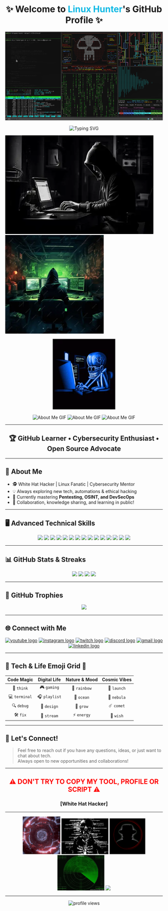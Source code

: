<h1 align="center">✨ Welcome to <span style="color:#0EB9E4">Linux Hunter</span>'s GitHub Profile ✨</h1>
</h3>
<div align="center">
  <img src="https://github.com/debt01/debt01/blob/main/758a.gif" >
</div><p></p>

<!-- 🔐 Hacking / Cybersecurity Themed GIF -->
<p align="center">
  <img src="https://readme-typing-svg.herokuapp.com?color=0EB9E4FF&center=true&width=500&height=30&lines=Hi+👋+I'm+a+Linux+Hunter!;Cyber-security+Expert.;Learning+In+Public.;Empowering+Others.;Nice+To+Meet+You+👨‍💻" alt="Typing SVG" />
</p>
<p align="left">
   <img src ="https://github.com/debt01/debt01/blob/main/OIP%20(1).webp" />
 <img src="https://github.com/debt01/debt01/blob/main/OIP.webp"width="315"  />
<p align="right">
  
</p>
<p align="center">
  <img src="https://github.com/debt01/debt01/blob/main/2fd8ec76ff27cfddedaded765330475f_w200.webp" >
</p>
<p align="center">
  <img src="https://github.com/7oSkaaa/7oSkaaa/blob/main/Images/about_me.gif?raw=true" alt="About Me GIF" width="120px">
   <img src="https://github.com/7oSkaaa/7oSkaaa/blob/main/Images/about_me.gif?raw=true" alt="About Me GIF" width="120px">
   <img src="https://github.com/7oSkaaa/7oSkaaa/blob/main/Images/about_me.gif?raw=true" alt="About Me GIF" width="120px">


---

<h2 align="center">🏆 GitHub Learner • Cybersecurity Enthusiast • Open Source Advocate</h2>

---

## 🚀 About Me

- 🕵️ White Hat Hacker | Linux Fanatic | Cybersecurity Mentor
- 💡 Always exploring new tech, automations & ethical hacking
- 🌱 Currently mastering **Pentesting, OSINT, and DevSecOps**
- 🔗 Collaboration, knowledge sharing, and learning in public!

---

## 🖥️ Advanced Technical Skills

<p align="center">
  <a href="https://www.w3schools.com/html/" title="HTML5"><img src="https://skillicons.dev/icons?i=html" height="45"/></a>
  <a href="https://www.w3schools.com/css/" title="CSS3"><img src="https://skillicons.dev/icons?i=css" height="45"/></a>
  <a href="https://www.w3schools.com/cpp/" title="C++"><img src="https://skillicons.dev/icons?i=cpp" height="45"/></a>
  <a href="https://developer.mozilla.org/en-US/docs/Web/JavaScript" title="JavaScript"><img src="https://skillicons.dev/icons?i=js" height="45"/></a>
  <a href="https://www.python.org" title="Python"><img src="https://skillicons.dev/icons?i=python" height="45"/></a>
  <a href="https://www.mysql.com/" title="MySQL"><img src="https://skillicons.dev/icons?i=mysql" height="45"/></a>
  <a href="https://expressjs.com/" title="Express.js"><img src="https://skillicons.dev/icons?i=express" height="45"/></a>
  <a href="https://www.arduino.cc/" title="Arduino"><img src="https://skillicons.dev/icons?i=arduino" height="45"/></a>
  <a href="https://www.linux.org/" title="Linux"><img src="https://skillicons.dev/icons?i=linux" height="45"/></a>
  <a href="https://www.microsoft.com/en-us/windows" title="Windows"><img src="https://skillicons.dev/icons?i=windows" height="45"/></a>
  <a href="https://wordpress.com/" title="WordPress"><img src="https://skillicons.dev/icons?i=wordpress" height="45"/></a>
  <a href="https://code.visualstudio.com/" title="VS Code"><img src="https://skillicons.dev/icons?i=vscode" height="45"/></a>
  <a href="https://github.com/" title="Git"><img src="https://skillicons.dev/icons?i=git" height="45"/></a>
  <a href="https://www.nmap.org/" title="Nmap"><img src="https://img.icons8.com/color/48/000000/nmap.png" height="45"/></a>
  <a href="https://www.kali.org/" title="Kali Linux"><img src="https://img.icons8.com/color/48/000000/linux.png" height="45"/></a>
</p>

---

## 📊 GitHub Stats & Streaks

<div align="center">
  <img src="https://github-readme-stats.vercel.app/api?username=debt01&show_icons=true&theme=tokyonight&hide_border=false" height="200" />
  <img src="https://github-readme-streak-stats.herokuapp.com/?user=debt01&theme=tokyonight&hide_border=false" height="200" />
  <img src="https://github-profile-summary-cards.vercel.app/api/cards/profile-details?username=debt01&theme=nord_bright" height="200" />
  <img src="https://github-readme-stats.vercel.app/api/top-langs/?username=debt01&layout=compact&theme=tokyonight&hide_border=false" height="200" />
</div>

---

## 🏅 GitHub Trophies

<p align="center">
  <img src="https://github-trophies.vercel.app/?username=debt01&theme=radical&no-frame=true&no-bg=true&margin-w=8" />
</p>

---

## 🌐 Connect with Me

<div align="center">
  <a href="https://youtube.com/"><img src="https://img.shields.io/static/v1?message=Youtube&logo=youtube&label=&color=FF0000&logoColor=white&style=for-the-badge" height="35" alt="youtube logo"  /></a>
  <a href="https://instagram.com/"><img src="https://img.shields.io/static/v1?message=Instagram&logo=instagram&label=&color=E4405F&logoColor=white&style=for-the-badge" height="35" alt="instagram logo"  /></a>
  <a href="https://twitch.tv/"><img src="https://img.shields.io/static/v1?message=Twitch&logo=twitch&label=&color=9146FF&logoColor=white&style=for-the-badge" height="35" alt="twitch logo"  /></a>
  <a href="https://discord.com/"><img src="https://img.shields.io/static/v1?message=Discord&logo=discord&label=&color=7289DA&logoColor=white&style=for-the-badge" height="35" alt="discord logo"  /></a>
  <a href="mailto:your-email@gmail.com"><img src="https://img.shields.io/static/v1?message=Gmail&logo=gmail&label=&color=D14836&logoColor=white&style=for-the-badge" height="35" alt="gmail logo"  /></a>
  <a href="https://linkedin.com/"><img src="https://img.shields.io/static/v1?message=LinkedIn&logo=linkedin&label=&color=0077B5&logoColor=white&style=for-the-badge" height="35" alt="linkedin logo"  /></a>
</div>

---

## 🌟 Tech & Life Emoji Grid 🚀

|   Code Magic   |    Digital Life    |  Nature & Mood   |   Cosmic Vibes   |
| :------------: | :---------------: | :-------------: | :-------------: |
| 🧠 `think`     | 🎮 `gaming`       | 🌈 `rainbow`    | 🚀 `launch`     |
| 💻 `terminal`  | 🎧 `playlist`     | 🌊 `ocean`      | 🌌 `nebula`     |
| 🔍 `debug`     | 🎨 `design`       | 🌱 `grow`       | ☄️ `comet`      |
| 🛠️ `fix`      | 🎥 `stream`       | ⚡ `energy`     | 🌠 `wish`       |

---

## 💬 Let's Connect!

> Feel free to reach out if you have any questions, ideas, or just want to chat about tech.  
> Always open to new opportunities and collaborations!

---

<h2 align="center" style="color:red;">⚠️ DON'T TRY TO COPY MY TOOL, PROFILE OR SCRIPT ⚠️</h2>
<h3 align="center">[White Hat Hacker]</h3>

---

<div align="center">
  <img src="https://github.com/debt01/debt01/blob/main/fxac.gif" width="120px">
  <img src="https://github.com/debt01/debt01/blob/main/Q4P6.gif" width="150px">
  <img src="https://github.com/debt01/debt01/blob/main/EmhT.gif" width="114px">
  <img src="https://github.com/debt01/debt01/blob/main/Emhs.gif" width="150px">
  <img src="https://github.com/debt01/debt01/blob/main/1Dyu.gif" width="120px">
</div>

---

<p align="center"><img src="https://komarev.com/ghpvc/?username=debt01&style=for-the-badge" alt="profile views" /></p>











